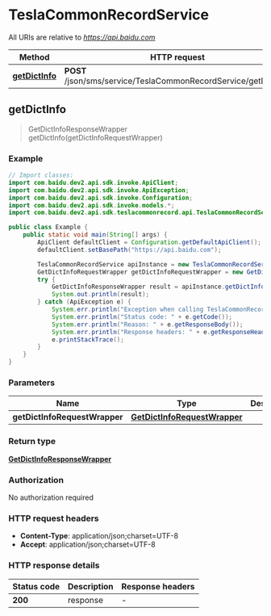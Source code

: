 # TeslaCommonRecordService

All URIs are relative to *https://api.baidu.com*

Method | HTTP request | Description
------------- | ------------- | -------------
[**getDictInfo**](TeslaCommonRecordService.md#getDictInfo) | **POST** /json/sms/service/TeslaCommonRecordService/getDictInfo | 



## getDictInfo

> GetDictInfoResponseWrapper getDictInfo(getDictInfoRequestWrapper)



### Example

```java
// Import classes:
import com.baidu.dev2.api.sdk.invoke.ApiClient;
import com.baidu.dev2.api.sdk.invoke.ApiException;
import com.baidu.dev2.api.sdk.invoke.Configuration;
import com.baidu.dev2.api.sdk.invoke.models.*;
import com.baidu.dev2.api.sdk.teslacommonrecord.api.TeslaCommonRecordService;

public class Example {
    public static void main(String[] args) {
        ApiClient defaultClient = Configuration.getDefaultApiClient();
        defaultClient.setBasePath("https://api.baidu.com");

        TeslaCommonRecordService apiInstance = new TeslaCommonRecordService(defaultClient);
        GetDictInfoRequestWrapper getDictInfoRequestWrapper = new GetDictInfoRequestWrapper(); // GetDictInfoRequestWrapper | 
        try {
            GetDictInfoResponseWrapper result = apiInstance.getDictInfo(getDictInfoRequestWrapper);
            System.out.println(result);
        } catch (ApiException e) {
            System.err.println("Exception when calling TeslaCommonRecordService#getDictInfo");
            System.err.println("Status code: " + e.getCode());
            System.err.println("Reason: " + e.getResponseBody());
            System.err.println("Response headers: " + e.getResponseHeaders());
            e.printStackTrace();
        }
    }
}
```

### Parameters


Name | Type | Description  | Notes
------------- | ------------- | ------------- | -------------
 **getDictInfoRequestWrapper** | [**GetDictInfoRequestWrapper**](GetDictInfoRequestWrapper.md)|  |

### Return type

[**GetDictInfoResponseWrapper**](GetDictInfoResponseWrapper.md)

### Authorization

No authorization required

### HTTP request headers

- **Content-Type**: application/json;charset=UTF-8
- **Accept**: application/json;charset=UTF-8


### HTTP response details
| Status code | Description | Response headers |
|-------------|-------------|------------------|
| **200** | response |  -  |

